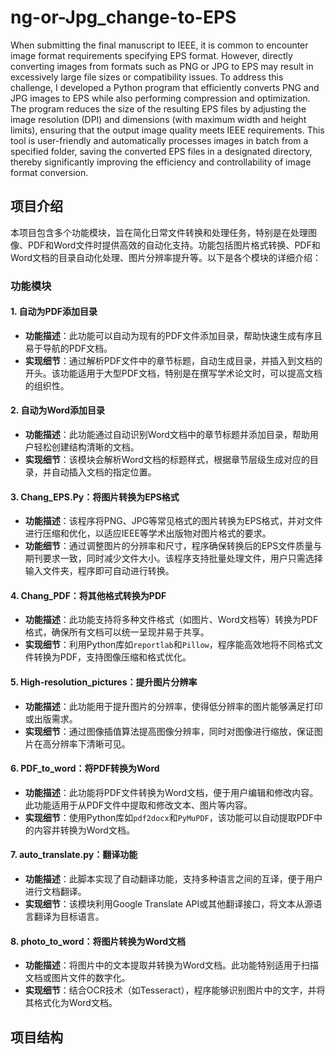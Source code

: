 # ng-or-Jpg_change-to-EPS

When submitting the final manuscript to IEEE, it is common to encounter image format requirements specifying EPS format. However, directly converting images from formats such as PNG or JPG to EPS may result in excessively large file sizes or compatibility issues. To address this challenge, I developed a Python program that efficiently converts PNG and JPG images to EPS while also performing compression and optimization. The program reduces the size of the resulting EPS files by adjusting the image resolution (DPI) and dimensions (with maximum width and height limits), ensuring that the output image quality meets IEEE requirements. This tool is user-friendly and automatically processes images in batch from a specified folder, saving the converted EPS files in a designated directory, thereby significantly improving the efficiency and controllability of image format conversion.

## 项目介绍

本项目包含多个功能模块，旨在简化日常文件转换和处理任务，特别是在处理图像、PDF和Word文件时提供高效的自动化支持。功能包括图片格式转换、PDF和Word文档的目录自动化处理、图片分辨率提升等。以下是各个模块的详细介绍：

### 功能模块

#### 1. **自动为PDF添加目录**
   - **功能描述**：此功能可以自动为现有的PDF文件添加目录，帮助快速生成有序且易于导航的PDF文档。
   - **实现细节**：通过解析PDF文件中的章节标题，自动生成目录，并插入到文档的开头。该功能适用于大型PDF文档，特别是在撰写学术论文时，可以提高文档的组织性。

#### 2. **自动为Word添加目录**
   - **功能描述**：此功能通过自动识别Word文档中的章节标题并添加目录，帮助用户轻松创建结构清晰的文档。
   - **实现细节**：该模块会解析Word文档的标题样式，根据章节层级生成对应的目录，并自动插入文档的指定位置。

#### 3. **Chang_EPS.Py：将图片转换为EPS格式**
   - **功能描述**：该程序将PNG、JPG等常见格式的图片转换为EPS格式，并对文件进行压缩和优化，以适应IEEE等学术出版物对图片格式的要求。
   - **功能细节**：通过调整图片的分辨率和尺寸，程序确保转换后的EPS文件质量与期刊要求一致，同时减少文件大小。该程序支持批量处理文件，用户只需选择输入文件夹，程序即可自动进行转换。

#### 4. **Chang_PDF：将其他格式转换为PDF**
   - **功能描述**：此功能支持将多种文件格式（如图片、Word文档等）转换为PDF格式，确保所有文档可以统一呈现并易于共享。
   - **实现细节**：利用Python库如`reportlab`和`Pillow`，程序能高效地将不同格式文件转换为PDF，支持图像压缩和格式优化。

#### 5. **High-resolution_pictures：提升图片分辨率**
   - **功能描述**：此功能用于提升图片的分辨率，使得低分辨率的图片能够满足打印或出版需求。
   - **实现细节**：通过图像插值算法提高图像分辨率，同时对图像进行缩放，保证图片在高分辨率下清晰可见。

#### 6. **PDF_to_word：将PDF转换为Word**
   - **功能描述**：此功能将PDF文件转换为Word文档，便于用户编辑和修改内容。此功能适用于从PDF文件中提取和修改文本、图片等内容。
   - **实现细节**：使用Python库如`pdf2docx`和`PyMuPDF`，该功能可以自动提取PDF中的内容并转换为Word文档。

#### 7. **auto_translate.py：翻译功能**
   - **功能描述**：此脚本实现了自动翻译功能，支持多种语言之间的互译，便于用户进行文档翻译。
   - **实现细节**：该模块利用Google Translate API或其他翻译接口，将文本从源语言翻译为目标语言。

#### 8. **photo_to_word：将图片转换为Word文档**
   - **功能描述**：将图片中的文本提取并转换为Word文档。此功能特别适用于扫描文档或图片文件的数字化。
   - **实现细节**：结合OCR技术（如Tesseract），程序能够识别图片中的文字，并将其格式化为Word文档。

## 项目结构

